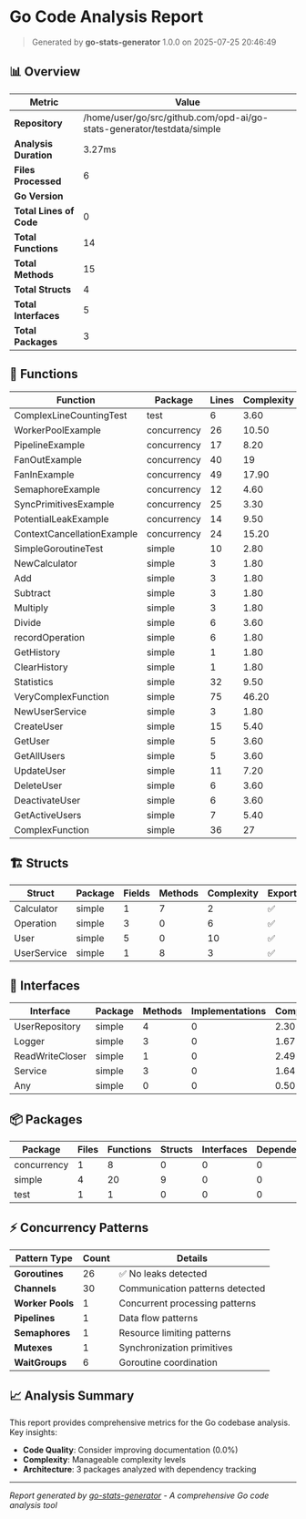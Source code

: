 # Go Code Analysis Report

> Generated by **go-stats-generator** 1.0.0 on 2025-07-25 20:46:49

## 📊 Overview

| Metric | Value |
|--------|-------|
| **Repository** | /home/user/go/src/github.com/opd-ai/go-stats-generator/testdata/simple |
| **Analysis Duration** | 3.27ms |
| **Files Processed** | 6 |
| **Go Version** |  |
| **Total Lines of Code** | 0 |
| **Total Functions** | 14 |
| **Total Methods** | 15 |
| **Total Structs** | 4 |
| **Total Interfaces** | 5 |
| **Total Packages** | 3 |



## 🔧 Functions


| Function | Package | Lines | Complexity | Exported | Documentation |
|----------|---------|-------|------------|----------|---------------|
| ComplexLineCountingTest | test | 6 | 3.60 | ✅ | 27.6% |
| WorkerPoolExample | concurrency | 26 | 10.50 | ✅ | 31.2% |
| PipelineExample | concurrency | 17 | 8.20 | ✅ | 30.0% |
| FanOutExample | concurrency | 40 | 19 | ✅ | 29.6% |
| FanInExample | concurrency | 49 | 17.90 | ✅ | 29.2% |
| SemaphoreExample | concurrency | 12 | 4.60 | ✅ | 16.4% |
| SyncPrimitivesExample | concurrency | 25 | 3.30 | ✅ | 33.2% |
| PotentialLeakExample | concurrency | 14 | 9.50 | ✅ | 33.2% |
| ContextCancellationExample | concurrency | 24 | 15.20 | ✅ | 16.8% |
| SimpleGoroutineTest | simple | 10 | 2.80 | ✅ | 0.0% |
| NewCalculator | simple | 3 | 1.80 | ✅ | 15.6% |
| Add | simple | 3 | 1.80 | ✅ | 8.4% |
| Subtract | simple | 3 | 1.80 | ✅ | 12.4% |
| Multiply | simple | 3 | 1.80 | ✅ | 12.8% |
| Divide | simple | 6 | 3.60 | ✅ | 10.8% |
| recordOperation | simple | 6 | 1.80 | ❌ | 19.2% |
| GetHistory | simple | 1 | 1.80 | ✅ | 26.4% |
| ClearHistory | simple | 1 | 1.80 | ✅ | 16.8% |
| Statistics | simple | 32 | 9.50 | ✅ | 22.8% |
| VeryComplexFunction | simple | 75 | 46.20 | ✅ | 28.0% |
| NewUserService | simple | 3 | 1.80 | ✅ | 16.8% |
| CreateUser | simple | 15 | 5.40 | ✅ | 12.0% |
| GetUser | simple | 5 | 3.60 | ✅ | 12.4% |
| GetAllUsers | simple | 5 | 3.60 | ✅ | 22.0% |
| UpdateUser | simple | 11 | 7.20 | ✅ | 14.4% |
| DeleteUser | simple | 6 | 3.60 | ✅ | 12.8% |
| DeactivateUser | simple | 6 | 3.60 | ✅ | 13.6% |
| GetActiveUsers | simple | 7 | 5.40 | ✅ | 26.4% |
| ComplexFunction | simple | 36 | 27 | ✅ | 25.2% |




## 🏗️ Structs


| Struct | Package | Fields | Methods | Complexity | Exported |
|--------|---------|--------|---------|------------|----------|
| Calculator | simple | 1 | 7 | 2 | ✅ |
| Operation | simple | 3 | 0 | 6 | ✅ |
| User | simple | 5 | 0 | 10 | ✅ |
| UserService | simple | 1 | 8 | 3 | ✅ |




## 🔌 Interfaces


| Interface | Package | Methods | Implementations | Complexity | Exported |
|-----------|---------|---------|----------------|------------|----------|
| UserRepository | simple | 4 | 0 | 2.30 | ✅ |
| Logger | simple | 3 | 0 | 1.67 | ✅ |
| ReadWriteCloser | simple | 1 | 0 | 2.49 | ✅ |
| Service | simple | 3 | 0 | 1.64 | ✅ |
| Any | simple | 0 | 0 | 0.50 | ✅ |




## 📦 Packages


| Package | Files | Functions | Structs | Interfaces | Dependencies |
|---------|-------|-----------|---------|------------|--------------|
| concurrency | 1 | 8 | 0 | 0 | 0 |
| simple | 4 | 20 | 9 | 0 | 0 |
| test | 1 | 1 | 0 | 0 | 0 |




## ⚡ Concurrency Patterns

| Pattern Type | Count | Details |
|--------------|-------|---------|
| **Goroutines** | 26 | ✅ No leaks detected |
| **Channels** | 30 | Communication patterns detected |
| **Worker Pools** | 1 | Concurrent processing patterns |
| **Pipelines** | 1 | Data flow patterns |
| **Semaphores** | 1 | Resource limiting patterns |
| **Mutexes** | 1 | Synchronization primitives |
| **WaitGroups** | 6 | Goroutine coordination |





## 📈 Analysis Summary

This report provides comprehensive metrics for the Go codebase analysis. Key insights:

- **Code Quality**: Consider improving documentation (0.0%)
- **Complexity**: Manageable complexity levels
- **Architecture**: 3 packages analyzed with dependency tracking

---
*Report generated by [go-stats-generator](https://github.com/opd-ai/go-stats-generator) - A comprehensive Go code analysis tool*